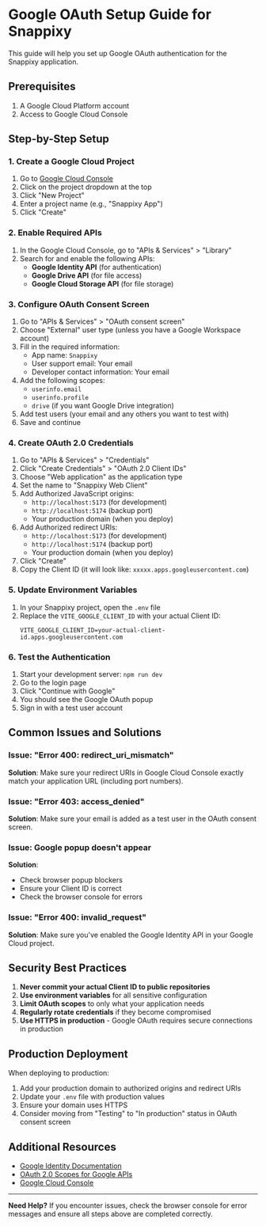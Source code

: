 # Google OAuth Setup Guide for Snappixy

This guide will help you set up Google OAuth authentication for the Snappixy application.

## Prerequisites

1. A Google Cloud Platform account
2. Access to Google Cloud Console

## Step-by-Step Setup

### 1. Create a Google Cloud Project

1. Go to [Google Cloud Console](https://console.cloud.google.com/)
2. Click on the project dropdown at the top
3. Click "New Project"
4. Enter a project name (e.g., "Snappixy App")
5. Click "Create"

### 2. Enable Required APIs

1. In the Google Cloud Console, go to "APIs & Services" > "Library"
2. Search for and enable the following APIs:
   - **Google Identity API** (for authentication)
   - **Google Drive API** (for file access)
   - **Google Cloud Storage API** (for file storage)

### 3. Configure OAuth Consent Screen

1. Go to "APIs & Services" > "OAuth consent screen"
2. Choose "External" user type (unless you have a Google Workspace account)
3. Fill in the required information:
   - App name: `Snappixy`
   - User support email: Your email
   - Developer contact information: Your email
4. Add the following scopes:
   - `userinfo.email`
   - `userinfo.profile`
   - `drive` (if you want Google Drive integration)
5. Add test users (your email and any others you want to test with)
6. Save and continue

### 4. Create OAuth 2.0 Credentials

1. Go to "APIs & Services" > "Credentials"
2. Click "Create Credentials" > "OAuth 2.0 Client IDs"
3. Choose "Web application" as the application type
4. Set the name to "Snappixy Web Client"
5. Add Authorized JavaScript origins:
   - `http://localhost:5173` (for development)
   - `http://localhost:5174` (backup port)
   - Your production domain (when you deploy)
6. Add Authorized redirect URIs:
   - `http://localhost:5173` (for development)
   - `http://localhost:5174` (backup port)
   - Your production domain (when you deploy)
7. Click "Create"
8. Copy the Client ID (it will look like: `xxxxx.apps.googleusercontent.com`)

### 5. Update Environment Variables

1. In your Snappixy project, open the `.env` file
2. Replace the `VITE_GOOGLE_CLIENT_ID` with your actual Client ID:
   ```
   VITE_GOOGLE_CLIENT_ID=your-actual-client-id.apps.googleusercontent.com
   ```

### 6. Test the Authentication

1. Start your development server: `npm run dev`
2. Go to the login page
3. Click "Continue with Google"
4. You should see the Google OAuth popup
5. Sign in with a test user account

## Common Issues and Solutions

### Issue: "Error 400: redirect_uri_mismatch"
**Solution**: Make sure your redirect URIs in Google Cloud Console exactly match your application URL (including port numbers).

### Issue: "Error 403: access_denied"
**Solution**: Make sure your email is added as a test user in the OAuth consent screen.

### Issue: Google popup doesn't appear
**Solution**: 
- Check browser popup blockers
- Ensure your Client ID is correct
- Check the browser console for errors

### Issue: "Error 400: invalid_request"
**Solution**: Make sure you've enabled the Google Identity API in your Google Cloud project.

## Security Best Practices

1. **Never commit your actual Client ID to public repositories**
2. **Use environment variables** for all sensitive configuration
3. **Limit OAuth scopes** to only what your application needs
4. **Regularly rotate credentials** if they become compromised
5. **Use HTTPS in production** - Google OAuth requires secure connections in production

## Production Deployment

When deploying to production:

1. Add your production domain to authorized origins and redirect URIs
2. Update your `.env` file with production values
3. Ensure your domain uses HTTPS
4. Consider moving from "Testing" to "In production" status in OAuth consent screen

## Additional Resources

- [Google Identity Documentation](https://developers.google.com/identity)
- [OAuth 2.0 Scopes for Google APIs](https://developers.google.com/identity/protocols/oauth2/scopes)
- [Google Cloud Console](https://console.cloud.google.com/)

---

**Need Help?** If you encounter issues, check the browser console for error messages and ensure all steps above are completed correctly.
